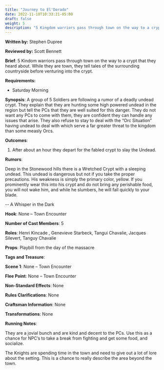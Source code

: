 ```yaml
---
title: "Journey to El'Dorado"
date: 2022-11-10T10:33:21-05:00
draft: false
weight: 5
description: "5 Kingdom warriors pass through town on the way to a crypt that they heard about. While they are town, they tell tales of the surrounding countryside before venturing into the crypt. (S) Retaking Stonewood: 10 Module Series detailed on the right"
---
```


**Written by:** Stephen Dupree

**Reviewed by:** Scott Bennett

**Brief**: 5 Kindom warriors pass through town on the way to a crypt that they heard about. While they are town, they tell tales of the surrounding countryside before venturing into the crypt.


 **Requirements:** 

- Saturday Morning


**Synopsis**: A group of 5 Soldiers are following a rumor of a deadly undead crypt. They explain that they are hunting some high powered undead in the region but tell the PCs that they are well suited for this danger. They do not want any PCs to come with them, they are confident they can handle any issues that arise. They also refuse to stay to deal with the “Orc Situation” having undead to deal with which serve a far greater threat to the kingdom than some measly Orcs. 

**Outcomes**: 

1. After about an hour they depart for the fabled crypt to slay the Undead.


**Rumors**:

Deep in the Stonewood hills there is a Wretched Crypt with a sleeping undead. This undead is dangerous but not if you take the proper precautions. His weakness is simply the primary color, yellow. If you prominently wear this into his crypt and do not bring any perishable food, you will not wake him, and while he slumbers, he will fall quickly to your blade.

-- A Whisper in the Dark


 **Hook**: None – Town Encounter 

**Number of Cast Members**: 5

**Roles**: Henri Kincade , Genevieve Starbeck, Tangui Chavalie, Jacques Silevert, Tanguy Chavalie

**Props**: Playbill from the day of the massacre

**Tags and Treasure**: 

**Scene 1**: None – Town Encounter

**Flee Point**: None – Town Encounter

**Non-Standard Effects**: None

**Rules Clarifications**: None

**Craftsman Information**: None

**Transformations**: None


 **Running Notes**: 

They are a jovial bunch and are kind and decent to the PCs. Use this as a chance for NPC’s to take a break from fighting and get some food, and socialize. 

The Knights are spending time in the town and need to give out a lot of lore about the setting. This is a chance to really describe the area beyond the town.

